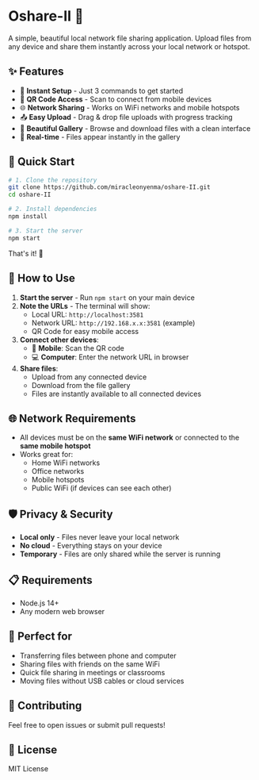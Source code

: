 # Oshare-II 📁

A simple, beautiful local network file sharing application. Upload files from any device and share them instantly across your local network or hotspot.

## ✨ Features

- 🚀 **Instant Setup** - Just 3 commands to get started
- 📱 **QR Code Access** - Scan to connect from mobile devices
- 🌐 **Network Sharing** - Works on WiFi networks and mobile hotspots
- 📤 **Easy Upload** - Drag & drop file uploads with progress tracking
- 🎨 **Beautiful Gallery** - Browse and download files with a clean interface
- 🔄 **Real-time** - Files appear instantly in the gallery

## 🚀 Quick Start

```bash
# 1. Clone the repository
git clone https://github.com/miracleonyenma/oshare-II.git
cd oshare-II

# 2. Install dependencies
npm install

# 3. Start the server
npm start
```

That's it! 🎉

## 📱 How to Use

1. **Start the server** - Run `npm start` on your main device
2. **Note the URLs** - The terminal will show:
   - Local URL: `http://localhost:3581`
   - Network URL: `http://192.168.x.x:3581` (example)
   - QR Code for easy mobile access
3. **Connect other devices**:
   - 📱 **Mobile**: Scan the QR code
   - 💻 **Computer**: Enter the network URL in browser
4. **Share files**:
   - Upload from any connected device
   - Download from the file gallery
   - Files are instantly available to all connected devices

## 🌐 Network Requirements

- All devices must be on the **same WiFi network** or connected to the **same mobile hotspot**
- Works great for:
  - Home WiFi networks
  - Office networks
  - Mobile hotspots
  - Public WiFi (if devices can see each other)

## 🛡️ Privacy & Security

- **Local only** - Files never leave your local network
- **No cloud** - Everything stays on your device
- **Temporary** - Files are only shared while the server is running

## 📋 Requirements

- Node.js 14+ 
- Any modern web browser

## 🎯 Perfect for

- Transferring files between phone and computer
- Sharing files with friends on the same WiFi
- Quick file sharing in meetings or classrooms
- Moving files without USB cables or cloud services

## 🤝 Contributing

Feel free to open issues or submit pull requests!

## 📄 License

MIT License
